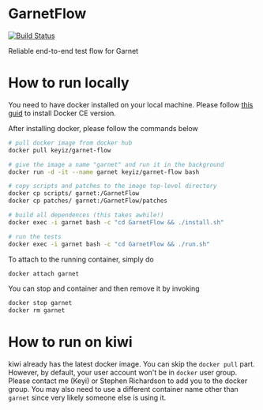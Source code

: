# GarnetFlow
[![Build Status](https://travis-ci.com/StanfordAHA/GarnetFlow.svg?branch=master)](https://travis-ci.com/StanfordAHA/GarnetFlow)

Reliable end-to-end test flow for Garnet

# How to run locally
You need to have docker installed on your local machine. Please follow
[this guid](https://docs.docker.com/install/) to install Docker CE version.

After installing docker, please follow the commands below
```Bash
# pull docker image from docker hub
docker pull keyiz/garnet-flow

# give the image a name "garnet" and run it in the background
docker run -d -it --name garnet keyiz/garnet-flow bash

# copy scripts and patches to the image top-level directory
docker cp scripts/ garnet:/GarnetFlow
docker cp patches/ garnet:/GarnetFlow/patches

# build all dependences (this takes awhile!)
docker exec -i garnet bash -c "cd GarnetFlow && ./install.sh"

# run the tests
docker exec -i garnet bash -c "cd GarnetFlow && ./run.sh"
```

To attach to the running container, simply do
```Bash
docker attach garnet
```

You can stop and container and then remove it by invoking
```Bash
docker stop garnet
docker rm garnet
```

# How to run on kiwi
kiwi already has the latest docker image. You can skip the `docker pull` part. However,
by default, your user account won't be in `docker` user group. Please contact me (Keyi)
or Stephen Richardson to add you to the docker group. You may also need to use a
different container name other than `garnet` since very likely someone else is using
it.